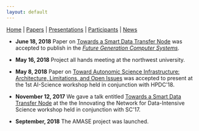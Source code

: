 ```yaml
---
layout: default
---
```

[Home](index.html) | [Papers](papers.html) | [Presentations](presentations.html) | [Participants](participants.html) | [News](news.html)

* __June 18, 2018__ Paper on [Towards a Smart Data Transfer Node](https://doi.org/10.1016/j.future.2018.06.033) was accepted to publish in the [_Future Generation Computer Systems_](https://www.journals.elsevier.com/future-generation-computer-systems/).

* __May 16, 2018__ Project all hands meeting at the northwest university. 

* __May 8, 2018__ Paper on [Toward Autonomic Science Infrastructure: Architecture, Limitations, and Open Issues](https://doi.org/10.1145/3217197.3217205) was accepted to present at the 1st AI-Science workshop held in conjunction with HPDC'18.

* __November 12, 2017__ We gave a talk entitled [Towards a Smart Data Transfer Node](https://scinet.supercomputing.org/workshop/sites/default/files/liu-smart_dtn.pdf)  at the the Innovating the Network for Data-Intensive Science workshop held in conjunction with SC'17.

* __September, 2018__ The AMASE project was launched.